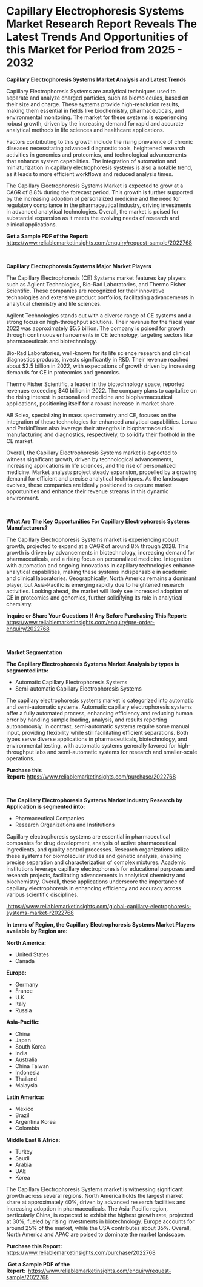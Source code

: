 <p><h1>Capillary Electrophoresis Systems Market Research Report Reveals The Latest Trends And Opportunities of this Market for Period from 2025 - 2032</h1></p><p><strong>Capillary Electrophoresis Systems Market Analysis and Latest Trends</strong></p>
<p><p>Capillary Electrophoresis Systems are analytical techniques used to separate and analyze charged particles, such as biomolecules, based on their size and charge. These systems provide high-resolution results, making them essential in fields like biochemistry, pharmaceuticals, and environmental monitoring. The market for these systems is experiencing robust growth, driven by the increasing demand for rapid and accurate analytical methods in life sciences and healthcare applications.</p><p>Factors contributing to this growth include the rising prevalence of chronic diseases necessitating advanced diagnostic tools, heightened research activities in genomics and proteomics, and technological advancements that enhance system capabilities. The integration of automation and miniaturization in capillary electrophoresis systems is also a notable trend, as it leads to more efficient workflows and reduced analysis times.</p><p>The Capillary Electrophoresis Systems Market is expected to grow at a CAGR of 8.8% during the forecast period. This growth is further supported by the increasing adoption of personalized medicine and the need for regulatory compliance in the pharmaceutical industry, driving investments in advanced analytical technologies. Overall, the market is poised for substantial expansion as it meets the evolving needs of research and clinical applications.</p></p>
<p><strong>Get a Sample PDF of the Report:&nbsp;</strong> <a href="https://www.reliablemarketinsights.com/enquiry/request-sample/2022768?utm_campaign=3579&utm_medium=2&utm_source=Github&utm_content=ia&utm_term=13042025&utm_id=capillary-electrophoresis-systems">https://www.reliablemarketinsights.com/enquiry/request-sample/2022768</a></p>
<p>&nbsp;</p>
<p><strong>Capillary Electrophoresis Systems Major Market Players</strong></p>
<p><p>The Capillary Electrophoresis (CE) Systems market features key players such as Agilent Technologies, Bio-Rad Laboratories, and Thermo Fisher Scientific. These companies are recognized for their innovative technologies and extensive product portfolios, facilitating advancements in analytical chemistry and life sciences.</p><p>Agilent Technologies stands out with a diverse range of CE systems and a strong focus on high-throughput solutions. Their revenue for the fiscal year 2022 was approximately $5.5 billion. The company is poised for growth through continuous enhancements in CE technology, targeting sectors like pharmaceuticals and biotechnology.</p><p>Bio-Rad Laboratories, well-known for its life science research and clinical diagnostics products, invests significantly in R&D. Their revenue reached about $2.5 billion in 2022, with expectations of growth driven by increasing demands for CE in proteomics and genomics.</p><p>Thermo Fisher Scientific, a leader in the biotechnology space, reported revenues exceeding $40 billion in 2022. The company plans to capitalize on the rising interest in personalized medicine and biopharmaceutical applications, positioning itself for a robust increase in market share.</p><p>AB Sciex, specializing in mass spectrometry and CE, focuses on the integration of these technologies for enhanced analytical capabilities. Lonza and PerkinElmer also leverage their strengths in biopharmaceutical manufacturing and diagnostics, respectively, to solidify their foothold in the CE market.</p><p>Overall, the Capillary Electrophoresis Systems market is expected to witness significant growth, driven by technological advancements, increasing applications in life sciences, and the rise of personalized medicine. Market analysts project steady expansion, propelled by a growing demand for efficient and precise analytical techniques. As the landscape evolves, these companies are ideally positioned to capture market opportunities and enhance their revenue streams in this dynamic environment.</p></p>
<p>&nbsp;</p>
<p><strong>What Are The Key Opportunities For Capillary Electrophoresis Systems Manufacturers?</strong></p>
<p><p>The Capillary Electrophoresis Systems market is experiencing robust growth, projected to expand at a CAGR of around 8% through 2028. This growth is driven by advancements in biotechnology, increasing demand for pharmaceuticals, and a rising focus on personalized medicine. Integration with automation and ongoing innovations in capillary technologies enhance analytical capabilities, making these systems indispensable in academic and clinical laboratories. Geographically, North America remains a dominant player, but Asia-Pacific is emerging rapidly due to heightened research activities. Looking ahead, the market will likely see increased adoption of CE in proteomics and genomics, further solidifying its role in analytical chemistry.</p></p>
<p><strong>Inquire or Share Your Questions If Any Before Purchasing This Report:</strong> <a href="https://www.reliablemarketinsights.com/enquiry/pre-order-enquiry/2022768?utm_campaign=3579&utm_medium=2&utm_source=Github&utm_content=ia&utm_term=13042025&utm_id=capillary-electrophoresis-systems">https://www.reliablemarketinsights.com/enquiry/pre-order-enquiry/2022768</a></p>
<p>&nbsp;</p>
<p><strong>Market Segmentation</strong></p>
<p><strong>The Capillary Electrophoresis Systems Market Analysis by types is segmented into:</strong></p>
<p><ul><li>Automatic Capillary Electrophoresis Systems</li><li>Semi-automatic Capillary Electrophoresis Systems</li></ul></p>
<p><p>The capillary electrophoresis systems market is categorized into automatic and semi-automatic systems. Automatic capillary electrophoresis systems offer a fully automated process, enhancing efficiency and reducing human error by handling sample loading, analysis, and results reporting autonomously. In contrast, semi-automatic systems require some manual input, providing flexibility while still facilitating efficient separations. Both types serve diverse applications in pharmaceuticals, biotechnology, and environmental testing, with automatic systems generally favored for high-throughput labs and semi-automatic systems for research and smaller-scale operations.</p></p>
<p><strong>Purchase this Report:&nbsp;</strong><a href="https://www.reliablemarketinsights.com/purchase/2022768?utm_campaign=3579&utm_medium=2&utm_source=Github&utm_content=ia&utm_term=13042025&utm_id=capillary-electrophoresis-systems">https://www.reliablemarketinsights.com/purchase/2022768</a></p>
<p>&nbsp;</p>
<p><strong>The Capillary Electrophoresis Systems Market Industry Research by Application is segmented into:</strong></p>
<p><ul><li>Pharmaceutical Companies</li><li>Research Organizations and Institutions</li></ul></p>
<p><p>Capillary electrophoresis systems are essential in pharmaceutical companies for drug development, analysis of active pharmaceutical ingredients, and quality control processes. Research organizations utilize these systems for biomolecular studies and genetic analysis, enabling precise separation and characterization of complex mixtures. Academic institutions leverage capillary electrophoresis for educational purposes and research projects, facilitating advancements in analytical chemistry and biochemistry. Overall, these applications underscore the importance of capillary electrophoresis in enhancing efficiency and accuracy across various scientific disciplines.</p></p>
<p><a href="https://www.reliablemarketinsights.com/global-capillary-electrophoresis-systems-market-r2022768?utm_campaign=3579&utm_medium=2&utm_source=Github&utm_content=ia&utm_term=13042025&utm_id=capillary-electrophoresis-systems">&nbsp;https://www.reliablemarketinsights.com/global-capillary-electrophoresis-systems-market-r2022768</a></p>
<p><strong>In terms of Region, the Capillary Electrophoresis Systems Market Players available by Region are:</strong></p>
<p>
    <p> <strong> North America: </strong>
        <ul>
            <li>United States</li>
            <li>Canada</li>
        </ul>
        </p> 
    <p> <strong> Europe: </strong>
        <ul>
            <li>Germany</li>
            <li>France</li>
            <li>U.K.</li>
            <li>Italy</li>
            <li>Russia</li>
        </ul>
        </p> 
    <p> <strong> Asia-Pacific: </strong>
        <ul>
            <li>China</li>
            <li>Japan</li>
            <li>South Korea</li>
            <li>India</li>
            <li>Australia</li>
            <li>China Taiwan</li>
            <li>Indonesia</li>
            <li>Thailand</li>
            <li>Malaysia</li>
        </ul>
        </p> 
    <p> <strong> Latin America: </strong>
        <ul>
            <li>Mexico</li>
            <li>Brazil</li>
            <li>Argentina Korea</li>
            <li>Colombia</li>
        </ul>
        </p> 
    <p> <strong> Middle East & Africa: </strong>
        <ul>
            <li>Turkey</li>
            <li>Saudi</li>
            <li>Arabia</li>
            <li>UAE</li>
            <li>Korea</li>
        </ul>
    </p>
    </p>
<p><p>The Capillary Electrophoresis Systems market is witnessing significant growth across several regions. North America holds the largest market share at approximately 40%, driven by advanced research facilities and increasing adoption in pharmaceuticals. The Asia-Pacific region, particularly China, is expected to exhibit the highest growth rate, projected at 30%, fueled by rising investments in biotechnology. Europe accounts for around 25% of the market, while the USA contributes about 35%. Overall, North America and APAC are poised to dominate the market landscape.</p></p>
<p><strong>Purchase this Report: </strong><a href="https://www.reliablemarketinsights.com/purchase/2022768?utm_campaign=3579&utm_medium=2&utm_source=Github&utm_content=ia&utm_term=13042025&utm_id=capillary-electrophoresis-systems">https://www.reliablemarketinsights.com/purchase/2022768</a></p>
<p>&nbsp;<strong>Get a Sample PDF of the Report:&nbsp;&nbsp;</strong><a href="https://www.reliablemarketinsights.com/enquiry/request-sample/2022768?utm_campaign=3579&utm_medium=2&utm_source=Github&utm_content=ia&utm_term=13042025&utm_id=capillary-electrophoresis-systems">https://www.reliablemarketinsights.com/enquiry/request-sample/2022768</a></p>
<p><strong></strong></p>
<p><p></p><p></p><p></p></p>